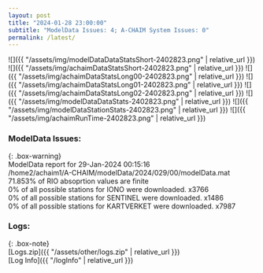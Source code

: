 ```yaml
---
layout: post
title: "2024-01-28 23:00:00"
subtitle: "ModelData Issues: 4; A-CHAIM System Issues: 0"
permalink: /latest/
---
```


![]({{ "/assets/img/modelDataDataStatsShort-2402823.png" | relative_url }})
![]({{ "/assets/img/achaimDataStatsShort-2402823.png" | relative_url }})
![]({{ "/assets/img/achaimDataStatsLong00-2402823.png" | relative_url }})
![]({{ "/assets/img/achaimDataStatsLong01-2402823.png" | relative_url }})
![]({{ "/assets/img/achaimDataStatsLong02-2402823.png" | relative_url }})
![]({{ "/assets/img/modelDataDataStats-2402823.png" | relative_url }})
![]({{ "/assets/img/modelDataStationStats-2402823.png" | relative_url }})
![]({{ "/assets/img/achaimRunTime-2402823.png" | relative_url }})


### ModelData Issues:  
  
{: .box-warning}  
 ModelData report for 29-Jan-2024 00:15:16   
 /home2/achaim1/A-CHAIM/modelData/2024/029/00/modelData.mat   
 71.853% of RIO absoprtion values are finite   
 0% of all possible stations for IONO were downloaded. x3766   
 0% of all possible stations for SENTINEL were downloaded. x1486   
 0% of all possible stations for KARTVERKET were downloaded. x7987   
  


### Logs:  
  
{: .box-note}  
[Logs.zip]({{ "/assets/other/logs.zip" | relative_url }})  
[Log Info]({{ "/logInfo" | relative_url }})  
